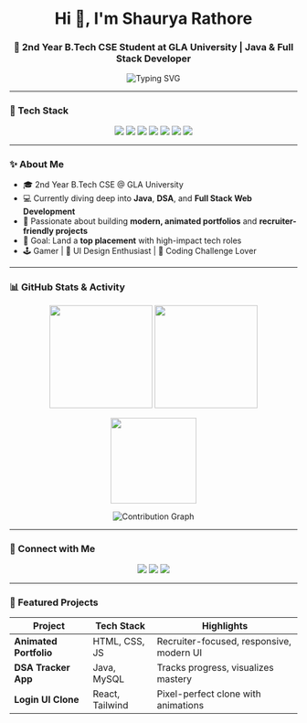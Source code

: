 <h1 align="center">Hi 👋, I'm Shaurya Rathore</h1>
<h3 align="center">🚀 2nd Year B.Tech CSE Student at GLA University | Java & Full Stack Developer</h3>

<p align="center">
  <img src="https://readme-typing-svg.demolab.com?font=Fira+Code&size=22&pause=1000&color=00F7FF&center=true&vCenter=true&width=600&lines=Crafting+Extraordinary+Web+Experiences;Mastering+Java+%26+DSA;Building+Recruiter-Friendly+Projects" alt="Typing SVG" />
</p>

---

### 🧰 Tech Stack

<p align="center">
  <img src="https://img.shields.io/badge/Java-ED8B00?style=for-the-badge&logo=java&logoColor=white"/>
  <img src="https://img.shields.io/badge/JavaScript-F7DF1E?style=for-the-badge&logo=javascript&logoColor=black"/>
  <img src="https://img.shields.io/badge/React-61DAFB?style=for-the-badge&logo=react&logoColor=black"/>
  <img src="https://img.shields.io/badge/Node.js-339933?style=for-the-badge&logo=nodedotjs&logoColor=white"/>
  <img src="https://img.shields.io/badge/HTML5-E34F26?style=for-the-badge&logo=html5&logoColor=white"/>
  <img src="https://img.shields.io/badge/CSS3-1572B6?style=for-the-badge&logo=css3&logoColor=white"/>
  <img src="https://img.shields.io/badge/GitHub-181717?style=for-the-badge&logo=github&logoColor=white"/>
</p>

---

### ✨ About Me

- 🎓 2nd Year B.Tech CSE @ GLA University  
- 💻 Currently diving deep into **Java**, **DSA**, and **Full Stack Web Development**  
- 🧠 Passionate about building **modern, animated portfolios** and **recruiter-friendly projects**  
- 🎯 Goal: Land a **top placement** with high-impact tech roles  
- 🕹️ Gamer | 🎨 UI Design Enthusiast | 🧩 Coding Challenge Lover  

---

### 📊 GitHub Stats & Activity  

<p align="center">
  <!-- GitHub Stats -->
  <img src="https://github-readme-stats.vercel.app/api?username=ShauryaRathore&show_icons=true&theme=radical&hide_border=true&rank_icon=github&include_all_commits=true" height="180em" />

  <!-- GitHub Streak -->
  <img src="https://streak-stats.demolab.com?user=ShauryaRathore&theme=radical&hide_border=true" height="180em" />
</p>

<p align="center">
  <!-- Most Used Languages -->
  <img src="https://github-readme-stats.vercel.app/api/top-langs/?username=ShauryaRathore&layout=compact&theme=radical&hide_border=true" height="150em" />
</p>

<p align="center">
  <!-- Contribution Graph -->
  <img src="https://github-readme-activity-graph.vercel.app/graph?username=ShauryaRathore&theme=radical&hide_border=true" alt="Contribution Graph"/>
</p>

---

### 🔗 Connect with Me

<p align="center">
  <a href="https://www.linkedin.com/in/shaurya-rathore-b89154326/" target="_blank"><img src="https://img.shields.io/badge/LinkedIn-blue?style=for-the-badge&logo=linkedin&logoColor=white" /></a>
  <a href="mailto:shaurya.rathore_cs24@gla.ac.in"><img src="https://img.shields.io/badge/Email-D14836?style=for-the-badge&logo=gmail&logoColor=white" /></a>
  <a href="https://your-portfolio-link.com"><img src="https://img.shields.io/badge/Portfolio-000?style=for-the-badge&logo=firefox&logoColor=white" /></a>
</p>

---

### 🧠 Featured Projects

| Project | Tech Stack | Highlights |
|--------|------------|------------|
| **Animated Portfolio** | HTML, CSS, JS | Recruiter-focused, responsive, modern UI |
| **DSA Tracker App** | Java, MySQL | Tracks progress, visualizes mastery |
| **Login UI Clone** | React, Tailwind | Pixel-perfect clone with animations |

